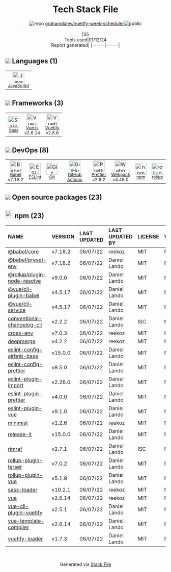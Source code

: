 <!--
&lt;--- Readme.md Snippet without images Start ---&gt;
## Tech Stack
grahamdaley/vuetify-week-scheduler is built on the following main stack:

- [Sass](http://sass-lang.com/) – CSS Pre-processors / Extensions
- [JavaScript](https://developer.mozilla.org/en-US/docs/Web/JavaScript) – Languages
- [Webpack](http://webpack.js.org) – JS Build Tools / JS Task Runners
- [Babel](http://babeljs.io/) – JavaScript Compilers
- [ESLint](http://eslint.org/) – Code Review
- [Vue.js](http://vuejs.org/) – Javascript UI Libraries
- [rollup](http://rollupjs.org/) – JS Build Tools / JS Task Runners
- [Vuetify](https://vuetifyjs.com/) – Front-End Frameworks
- [Prettier](https://prettier.io/) – Code Review
- [GitHub Actions](https://github.com/features/actions) – Continuous Integration

Full tech stack [here](/techstack.md)

&lt;--- Readme.md Snippet without images End ---&gt;

&lt;--- Readme.md Snippet with images Start ---&gt;
## Tech Stack
grahamdaley/vuetify-week-scheduler is built on the following main stack:

- <img width='25' height='25' src='https://img.stackshare.io/service/1171/jCR2zNJV.png' alt='Sass'/> [Sass](http://sass-lang.com/) – CSS Pre-processors / Extensions
- <img width='25' height='25' src='https://img.stackshare.io/service/1209/javascript.jpeg' alt='JavaScript'/> [JavaScript](https://developer.mozilla.org/en-US/docs/Web/JavaScript) – Languages
- <img width='25' height='25' src='https://img.stackshare.io/service/1682/IMG_4636.PNG' alt='Webpack'/> [Webpack](http://webpack.js.org) – JS Build Tools / JS Task Runners
- <img width='25' height='25' src='https://img.stackshare.io/service/2739/-1wfGjNw.png' alt='Babel'/> [Babel](http://babeljs.io/) – JavaScript Compilers
- <img width='25' height='25' src='https://img.stackshare.io/service/3337/Q4L7Jncy.jpg' alt='ESLint'/> [ESLint](http://eslint.org/) – Code Review
- <img width='25' height='25' src='https://img.stackshare.io/service/3837/paeckCWC.png' alt='Vue.js'/> [Vue.js](http://vuejs.org/) – Javascript UI Libraries
- <img width='25' height='25' src='https://img.stackshare.io/service/4423/zE8RTn9E_400x400.jpg' alt='rollup'/> [rollup](http://rollupjs.org/) – JS Build Tools / JS Task Runners
- <img width='25' height='25' src='https://img.stackshare.io/service/6163/PzNbCwXH.jpg' alt='Vuetify'/> [Vuetify](https://vuetifyjs.com/) – Front-End Frameworks
- <img width='25' height='25' src='https://img.stackshare.io/service/7035/default_66f265943abed56bcdbfca1c866a4261b1fbb063.jpg' alt='Prettier'/> [Prettier](https://prettier.io/) – Code Review
- <img width='25' height='25' src='https://img.stackshare.io/service/11563/actions.png' alt='GitHub Actions'/> [GitHub Actions](https://github.com/features/actions) – Continuous Integration

Full tech stack [here](/techstack.md)

&lt;--- Readme.md Snippet with images End ---&gt;
-->
<div align="center">

# Tech Stack File
![](https://img.stackshare.io/repo.svg "repo") [grahamdaley/vuetify-week-scheduler](https://github.com/grahamdaley/vuetify-week-scheduler)![](https://img.stackshare.io/public_badge.svg "public")
<br/><br/>
|35<br/>Tools used|01/12/24 <br/>Report generated|
|------|------|
</div>

## <img src='https://img.stackshare.io/languages.svg'/> Languages (1)
<table><tr>
  <td align='center'>
  <img width='36' height='36' src='https://img.stackshare.io/service/1209/javascript.jpeg' alt='JavaScript'>
  <br>
  <sub><a href="https://developer.mozilla.org/en-US/docs/Web/JavaScript">JavaScript</a></sub>
  <br>
  <sub></sub>
</td>

</tr>
</table>

## <img src='https://img.stackshare.io/frameworks.svg'/> Frameworks (3)
<table><tr>
  <td align='center'>
  <img width='36' height='36' src='https://img.stackshare.io/service/1171/jCR2zNJV.png' alt='Sass'>
  <br>
  <sub><a href="http://sass-lang.com/">Sass</a></sub>
  <br>
  <sub></sub>
</td>

<td align='center'>
  <img width='36' height='36' src='https://img.stackshare.io/service/3837/paeckCWC.png' alt='Vue.js'>
  <br>
  <sub><a href="http://vuejs.org/">Vue.js</a></sub>
  <br>
  <sub>v2.6.14</sub>
</td>

<td align='center'>
  <img width='36' height='36' src='https://img.stackshare.io/service/6163/PzNbCwXH.jpg' alt='Vuetify'>
  <br>
  <sub><a href="https://vuetifyjs.com/">Vuetify</a></sub>
  <br>
  <sub>v2.6.6</sub>
</td>

</tr>
</table>

## <img src='https://img.stackshare.io/devops.svg'/> DevOps (8)
<table><tr>
  <td align='center'>
  <img width='36' height='36' src='https://img.stackshare.io/service/2739/-1wfGjNw.png' alt='Babel'>
  <br>
  <sub><a href="http://babeljs.io/">Babel</a></sub>
  <br>
  <sub>v7.18.2</sub>
</td>

<td align='center'>
  <img width='36' height='36' src='https://img.stackshare.io/service/3337/Q4L7Jncy.jpg' alt='ESLint'>
  <br>
  <sub><a href="http://eslint.org/">ESLint</a></sub>
  <br>
  <sub></sub>
</td>

<td align='center'>
  <img width='36' height='36' src='https://img.stackshare.io/service/1046/git.png' alt='Git'>
  <br>
  <sub><a href="http://git-scm.com/">Git</a></sub>
  <br>
  <sub></sub>
</td>

<td align='center'>
  <img width='36' height='36' src='https://img.stackshare.io/service/11563/actions.png' alt='GitHub Actions'>
  <br>
  <sub><a href="https://github.com/features/actions">GitHub Actions</a></sub>
  <br>
  <sub></sub>
</td>

<td align='center'>
  <img width='36' height='36' src='https://img.stackshare.io/service/7035/default_66f265943abed56bcdbfca1c866a4261b1fbb063.jpg' alt='Prettier'>
  <br>
  <sub><a href="https://prettier.io/">Prettier</a></sub>
  <br>
  <sub>v2.6.2</sub>
</td>

<td align='center'>
  <img width='36' height='36' src='https://img.stackshare.io/service/1682/IMG_4636.PNG' alt='Webpack'>
  <br>
  <sub><a href="http://webpack.js.org">Webpack</a></sub>
  <br>
  <sub>v4.46.0</sub>
</td>

<td align='center'>
  <img width='36' height='36' src='https://img.stackshare.io/service/1120/lejvzrnlpb308aftn31u.png' alt='npm'>
  <br>
  <sub><a href="https://www.npmjs.com/">npm</a></sub>
  <br>
  <sub></sub>
</td>

<td align='center'>
  <img width='36' height='36' src='https://img.stackshare.io/service/4423/zE8RTn9E_400x400.jpg' alt='rollup'>
  <br>
  <sub><a href="http://rollupjs.org/">rollup</a></sub>
  <br>
  <sub></sub>
</td>

</tr>
</table>


## <img src='https://img.stackshare.io/group.svg' /> Open source packages (23)</h2>

## <img width='24' height='24' src='https://img.stackshare.io/service/1120/lejvzrnlpb308aftn31u.png'/> npm (23)

|NAME|VERSION|LAST UPDATED|LAST UPDATED BY|LICENSE|VULNERABILITIES|
|:------|:------|:------|:------|:------|:------|
|[@babel/core](https://www.npmjs.com/@babel/core)|v7.18.2|06/07/22|reekoz |MIT|N/A|
|[@babel/preset-env](https://www.npmjs.com/@babel/preset-env)|v7.18.2|06/07/22|Daniel Lando |MIT|N/A|
|[@rollup/plugin-node-resolve](https://www.npmjs.com/@rollup/plugin-node-resolve)|v9.0.0|06/07/22|Daniel Lando |MIT|N/A|
|[@vue/cli-plugin-babel](https://www.npmjs.com/@vue/cli-plugin-babel)|v4.5.17|06/07/22|Daniel Lando |MIT|N/A|
|[@vue/cli-service](https://www.npmjs.com/@vue/cli-service)|v4.5.17|06/07/22|Daniel Lando |MIT|N/A|
|[conventional-changelog-cli](https://www.npmjs.com/conventional-changelog-cli)|v2.2.2|06/07/22|Daniel Lando |ISC|N/A|
|[cross-env](https://www.npmjs.com/cross-env)|v7.0.3|06/07/22|reekoz |MIT|N/A|
|[deepmerge](https://www.npmjs.com/deepmerge)|v4.2.2|06/07/22|reekoz |MIT|N/A|
|[eslint-config-airbnb-base](https://www.npmjs.com/eslint-config-airbnb-base)|v15.0.0|06/07/22|Daniel Lando |MIT|N/A|
|[eslint-config-prettier](https://www.npmjs.com/eslint-config-prettier)|v8.5.0|06/07/22|Daniel Lando |MIT|N/A|
|[eslint-plugin-import](https://www.npmjs.com/eslint-plugin-import)|v2.26.0|06/07/22|Daniel Lando |MIT|N/A|
|[eslint-plugin-prettier](https://www.npmjs.com/eslint-plugin-prettier)|v4.0.0|06/07/22|Daniel Lando |MIT|N/A|
|[eslint-plugin-vue](https://www.npmjs.com/eslint-plugin-vue)|v9.1.0|06/07/22|Daniel Lando |MIT|N/A|
|[minimist](https://www.npmjs.com/minimist)|v1.2.6|06/07/22|reekoz |MIT|N/A|
|[release-it](https://www.npmjs.com/release-it)|v15.0.0|06/07/22|Daniel Lando |MIT|N/A|
|[rimraf](https://www.npmjs.com/rimraf)|v2.7.1|06/07/22|Daniel Lando |ISC|N/A|
|[rollup-plugin-terser](https://www.npmjs.com/rollup-plugin-terser)|v7.0.2|06/07/22|Daniel Lando |MIT|N/A|
|[rollup-plugin-vue](https://www.npmjs.com/rollup-plugin-vue)|v5.1.9|06/07/22|Daniel Lando |MIT|N/A|
|[sass-loader](https://www.npmjs.com/sass-loader)|v10.2.1|06/07/22|reekoz |MIT|N/A|
|[vue](https://www.npmjs.com/vue)|v2.6.14|06/07/22|reekoz |MIT|N/A|
|[vue-cli-plugin-vuetify](https://www.npmjs.com/vue-cli-plugin-vuetify)|v2.5.1|06/07/22|Daniel Lando |MIT|N/A|
|[vue-template-compiler](https://www.npmjs.com/vue-template-compiler)|v2.6.14|06/07/22|Daniel Lando |MIT|N/A|
|[vuetify-loader](https://www.npmjs.com/vuetify-loader)|v1.7.3|06/07/22|Daniel Lando |MIT|N/A|

<br/>
<div align='center'>

Generated via [Stack File](https://github.com/marketplace/stack-file)
